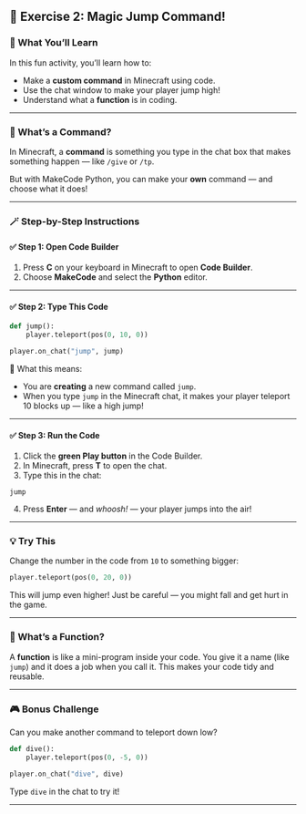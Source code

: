 ## 🚀 Exercise 2: Magic Jump Command!

### 🎯 What You’ll Learn

In this fun activity, you’ll learn how to:

* Make a **custom command** in Minecraft using code.
* Use the chat window to make your player jump high!
* Understand what a **function** is in coding.

---

### 🤔 What’s a Command?

In Minecraft, a **command** is something you type in the chat box that makes something happen — like `/give` or `/tp`.

But with MakeCode Python, you can make your **own** command — and choose what it does!

---

### 🪄 Step-by-Step Instructions

#### ✅ Step 1: Open Code Builder

1. Press **C** on your keyboard in Minecraft to open **Code Builder**.
2. Choose **MakeCode** and select the **Python** editor.

---

#### ✅ Step 2: Type This Code

```python
def jump():
    player.teleport(pos(0, 10, 0))

player.on_chat("jump", jump)
```

🧠 What this means:

* You are **creating** a new command called `jump`.
* When you type `jump` in the Minecraft chat, it makes your player teleport 10 blocks up — like a high jump!

---

#### ✅ Step 3: Run the Code

1. Click the **green Play button** in the Code Builder.
2. In Minecraft, press **T** to open the chat.
3. Type this in the chat:

```
jump
```

4. Press **Enter** — and *whoosh!* — your player jumps into the air!

---

### 💡 Try This

Change the number in the code from `10` to something bigger:

```python
player.teleport(pos(0, 20, 0))
```

This will jump even higher! Just be careful — you might fall and get hurt in the game.

---

### 🧠 What’s a Function?

A **function** is like a mini-program inside your code. You give it a name (like `jump`) and it does a job when you call it. This makes your code tidy and reusable.

---

### 🎮 Bonus Challenge

Can you make another command to teleport down low?

```python
def dive():
    player.teleport(pos(0, -5, 0))

player.on_chat("dive", dive)
```

Type `dive` in the chat to try it!

---
